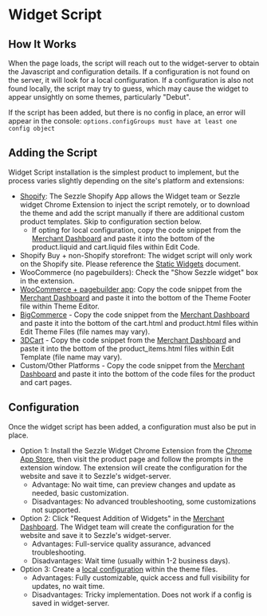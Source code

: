 # Widget Script

## How It Works
When the page loads, the script will reach out to the widget-server to obtain the Javascript and configuration details. If a configuration is not found on the server, it will look for a local configuration. If a configuration is also not found locally, the script may try to guess, which may cause the widget to appear unsightly on some themes, particularly "Debut".

If the script has been added, but there is no config in place, an error will appear in the console: `options.configGroups must have at least one config object`

## Adding the Script
Widget Script installation is the simplest product to implement, but the process varies slightly depending on the site's platform and extensions:
- <a href="https://vimeo.com/399997792/7884c5984c" target="_blank">Shopify</a>: The Sezzle Shopify App allows the Widget team or Sezzle widget Chrome Extension to inject the script remotely, or to download the theme and add the script manually if there are additional custom product templates. Skip to configuration section below.
    - If opting for local configuration, copy the code snippet from the <a href="https://dashboard.sezzle.com/merchant/checklist" target="_blank">Merchant Dashboard</a> and paste it into the bottom of the product.liquid and cart.liquid files within Edit Code.
- Shopify Buy + non-Shopify storefront: The widget script will only work on the Shopify site. Please reference the <a href="./Static Widgets.md">Static Widgets</a> document.
- WooCommerce (no pagebuilders): Check the "Show Sezzle widget" box in the extension.
- <a href="https://vimeo.com/399937363/4349d4c7e2" target="_blank">WooCommerce + pagebuilder app</a>: Copy the code snippet from the <a href="https://dashboard.sezzle.com/merchant/checklist" target="_blank">Merchant Dashboard</a> and paste it into the bottom of the Theme Footer file within Theme Editor.
- <a href="https://vimeo.com/399935603/1b71ce2a45" target="_blank">BigCommerce</a> - Copy the code snippet from the <a href="https://dashboard.sezzle.com/merchant/checklist" target="_blank">Merchant Dashboard</a> and paste it into the bottom of the cart.html and product.html files within Edit Theme Files (file names may vary).
- <a href="https://vimeo.com/399929679/aa0791f4d9" target="_blank">3DCart</a> - Copy the code snippet from the <a href="https://dashboard.sezzle.com/merchant/checklist" target="_blank">Merchant Dashboard</a> and paste it into the bottom of the product_items.html files within Edit Template (file name may vary).
- Custom/Other Platforms - Copy the code snippet from the <a href="https://dashboard.sezzle.com/merchant/checklist" target="_blank">Merchant Dashboard</a> and paste it into the bottom of the code files for the product and cart pages.

## Configuration
Once the widget script has been added, a configuration must also be put in place.
- Option 1: Install the Sezzle Widget Chrome Extension from the <a href="" target="_blank">Chrome App Store</a>, then visit the product page and follow the prompts in the extension window. The extension will create the configuration for the website and save it to Sezzle's widget-server.
    - Advantage: No wait time, can preview changes and update as needed, basic customization.
    - Disadvantages: No advanced troubleshooting, some customizations not supported.
- Option 2: Click "Request Addition of Widgets" in the <a href="https://dashboard.sezzle.com/merchant/checklist" target="_blank">Merchant Dashboard</a>. The Widget team will create the configuration for the website and save it to Sezzle's widget-server. 
    - Advantages: Full-service quality assurance, advanced troubleshooting.
    - Disadvantages: Wait time (usually within 1-2 business days).
- Option 3: Create a <a href="https://docs.sezzle.com/#sezzlejs" target="_blank">local configuration</a> within the theme files.
    - Advantages: Fully customizable, quick access and full visibility for updates, no wait time.
    - Disadvantages: Tricky implementation. Does not work if a config is saved in widget-server.